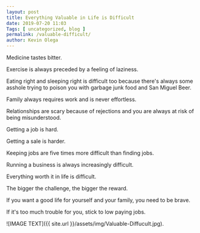 ```yaml
--- 
layout: post 
title: Everything Valuable in Life is Difficult
date: 2019-07-20 11:03
Tags: [ uncategorized, blog ]
permalink: /valuable-difficult/ 
author: Kevin Olega 
--- 
```

Medicine tastes bitter.

Exercise is always preceded by a feeling of laziness.

Eating right and sleeping right is difficult too because there's always some asshole trying to poison you with garbage junk food and San Miguel Beer.

Family always requires work and is never effortless.

Relationships are scary because of rejections and you are always at risk of being misunderstood.

Getting a job is hard.

Getting a sale is harder.

Keeping jobs are five times more difficult than finding jobs.

Running a business is always increasingly difficult.

Everything worth it in life is difficult.

The bigger the challenge, the bigger the reward.

If you want a good life for yourself and your family, you need to be brave.

If it's too much trouble for you, stick to low paying jobs.

![IMAGE TEXT]({{ site.url }}/assets/img/Valuable-Diffucult.jpg).